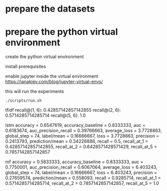 
# prepare the datasets


# prepare the python virtual environment

create the python virtual environment

install prerequisites

enable jupyter inside the virtual environment
https://janakiev.com/blog/jupyter-virtual-envs/



this will run the experiments 
```shell script
./scripts/run.sh 
```

tfidf
recall@(1, 6): 0.42857142857142855
recall@(2, 6): 0.5714285714285714
recall@(5, 6): 1.0

lstm
accuracy = 0.6547619, accuracy_baseline = 0.8333333, auc = 0.6183674, auc_precision_recall = 0.39766663, average_loss = 3.7728863, global_step = 74, label/mean = 0.16666667, loss = 3.7728863, precision = 0.2413793, prediction/mean = 0.34226888, recall = 0.5, recall_at_1 = 0.42857142857142855, recall_at_2 = 0.6428571428571429, recall_at_5 = 0.7857142857142857

mf
accuracy = 0.5833333, accuracy_baseline = 0.8333333, auc = 0.7750001, auc_precision_recall = 0.6067064, average_loss = 6.403243, global_step = 74, label/mean = 0.16666667, loss = 6.403243, precision = 0.27659574, prediction/mean = 0.558093, recall = 0.9285714, recall_at_1 = 0.5714285714285714, recall_at_2 = 0.7857142857142857, recall_at_5 = 1.0


 